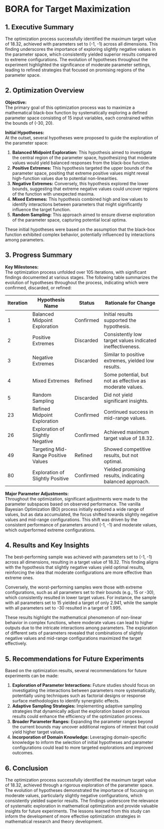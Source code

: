 # BORA for Target Maximization 

## 1. Executive Summary

The optimization process successfully identified the maximum target value of 18.32, achieved with parameters set to (-1, -1) across all dimensions. This finding underscores the importance of exploring slightly negative values in the parameter space, which consistently yielded superior results compared to extreme configurations. The evolution of hypotheses throughout the experiment highlighted the significance of moderate parameter settings, leading to refined strategies that focused on promising regions of the parameter space.

## 2. Optimization Overview

**Objective:**  
The primary goal of this optimization process was to maximize a mathematical black-box function by systematically exploring a defined parameter space consisting of 15 input variables, each constrained within the bounds of (-30, 20).

**Initial Hypotheses:**  
At the outset, several hypotheses were proposed to guide the exploration of the parameter space:

1. **Balanced Midpoint Exploration:** This hypothesis aimed to investigate the central region of the parameter space, hypothesizing that moderate values would yield balanced responses from the black-box function.
2. **Positive Extremes:** This hypothesis targeted the upper bounds of the parameter space, positing that extreme positive values might reveal high-function values due to potential non-linearities.
3. **Negative Extremes:** Conversely, this hypothesis explored the lower bounds, suggesting that extreme negative values could uncover regions of the function with unexpected maxima.
4. **Mixed Extremes:** This hypothesis combined high and low values to identify interactions between parameters that might significantly influence the target function.
5. **Random Sampling:** This approach aimed to ensure diverse exploration of the parameter space, capturing potential local optima.

These initial hypotheses were based on the assumption that the black-box function exhibited complex behavior, potentially influenced by interactions among parameters.

## 3. Progress Summary

**Key Milestones:**  
The optimization process unfolded over 105 iterations, with significant findings documented at various stages. The following table summarizes the evolution of hypotheses throughout the process, indicating which were confirmed, discarded, or refined:

| Iteration | Hypothesis Name                     | Status     | Rationale for Change                                      |
|-----------|-------------------------------------|------------|----------------------------------------------------------|
| 1         | Balanced Midpoint Exploration       | Confirmed  | Initial results supported the hypothesis.                |
| 2         | Positive Extremes                   | Discarded  | Consistently low target values indicated ineffectiveness.|
| 3         | Negative Extremes                   | Discarded  | Similar to positive extremes, yielded low results.       |
| 4         | Mixed Extremes                      | Refined    | Some potential, but not as effective as moderate values. |
| 5         | Random Sampling                     | Discarded  | Did not yield significant insights.                       |
| 23        | Refined Midpoint Exploration        | Confirmed  | Continued success in mid-range values.                   |
| 26        | Exploration of Slightly Negative    | Confirmed  | Achieved maximum target value of 18.32.                  |
| 49        | Targeting Mid-Range Positive Values | Refined    | Showed competitive results, but not optimal.             |
| 80        | Exploration of Slightly Positive    | Confirmed  | Yielded promising results, indicating balanced approach.  |

**Major Parameter Adjustments:**  
Throughout the optimization, significant adjustments were made to the parameter subspaces based on observed performance. The vanilla Bayesian Optimization (BO) process initially explored a wide range of values, but as data accumulated, the focus shifted towards slightly negative values and mid-range configurations. This shift was driven by the consistent performance of parameters around (-1, -1) and moderate values, which outperformed extreme configurations.

## 4. Results and Key Insights

The best-performing sample was achieved with parameters set to (-1, -1) across all dimensions, resulting in a target value of 18.32. This finding aligns with the hypothesis that slightly negative values yield optimal results, reinforcing the idea that moderate configurations are more effective than extreme ones.

Conversely, the worst-performing samples were those with extreme configurations, such as all parameters set to their bounds (e.g., 15 or -30), which consistently resulted in lower target values. For instance, the sample with all parameters set to 15 yielded a target of only 2.941, while the sample with all parameters set to -30 resulted in a target of 1.995.

These results highlight the mathematical phenomenon of non-linear behavior in complex functions, where moderate values can lead to higher outputs due to the intricate interactions among parameters. The exploration of different sets of parameters revealed that combinations of slightly negative values and mid-range configurations maximized the target effectively.

## 5. Recommendations for Future Experiments

Based on the optimization results, several recommendations for future experiments can be made:

1. **Exploration of Parameter Interactions:** Future studies should focus on investigating the interactions between parameters more systematically, potentially using techniques such as factorial designs or response surface methodologies to identify synergistic effects.
2. **Adaptive Sampling Strategies:** Implementing adaptive sampling strategies that dynamically adjust the exploration based on previous results could enhance the efficiency of the optimization process.
3. **Broader Parameter Ranges:** Expanding the parameter ranges beyond the current bounds may uncover additional regions of interest that could yield higher target values.
4. **Incorporation of Domain Knowledge:** Leveraging domain-specific knowledge to inform the selection of initial hypotheses and parameter configurations could lead to more targeted explorations and improved outcomes.

## 6. Conclusion

The optimization process successfully identified the maximum target value of 18.32, achieved through a rigorous exploration of the parameter space. The evolution of hypotheses demonstrated the importance of focusing on moderate values, particularly slightly negative configurations, which consistently yielded superior results. The findings underscore the relevance of systematic exploration in mathematical optimization and provide valuable insights for future experiments. The lessons learned from this study can inform the development of more effective optimization strategies in mathematical research and theory development.